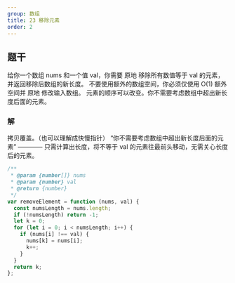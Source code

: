 ```yaml
---
group: 数组
title: 23 移除元素
order: 2
---
```


## 题干

给你一个数组 nums 和一个值 val，你需要 原地 移除所有数值等于 val 的元素，并返回移除后数组的新长度。
不要使用额外的数组空间，你必须仅使用 O(1) 额外空间并 原地 修改输入数组。
元素的顺序可以改变。你不需要考虑数组中超出新长度后面的元素。

### 解

拷贝覆盖。（也可以理解成快慢指针）
“你不需要考虑数组中超出新长度后面的元素” ———— 只需计算出长度，将不等于 val 的元素往最前头移动，无需关心长度后的元素。

```js
/**
 * @param {number[]} nums
 * @param {number} val
 * @return {number}
 */
var removeElement = function (nums, val) {
  const numsLength = nums.length;
  if (!numsLength) return -1;
  let k = 0;
  for (let i = 0; i < numsLength; i++) {
    if (nums[i] !== val) {
      nums[k] = nums[i];
      k++;
    }
  }
  return k;
};
```
